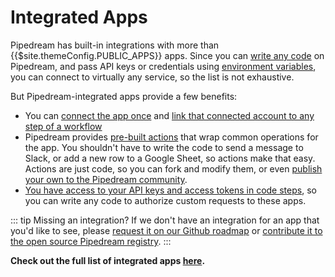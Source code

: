 # Integrated Apps

Pipedream has built-in integrations with more than {{$site.themeConfig.PUBLIC_APPS}} apps. Since you can [write any code](/code/nodejs/) on Pipedream, and pass API keys or credentials using [environment variables](/environment-variables/), you can connect to virtually any service, so the list is not exhaustive.

But Pipedream-integrated apps provide a few benefits:

- You can [connect the app once](/connected-accounts/) and [link that connected account to any step of a workflow](/connected-accounts/#connecting-accounts)
- Pipedream provides [pre-built actions](/components#actions) that wrap common operations for the app. You shouldn't have to write the code to send a message to Slack, or add a new row to a Google Sheet, so actions make that easy. Actions are just code, so you can fork and modify them, or even [publish your own to the Pipedream community](/components/guidelines/#pipedream-registry).
- [You have access to your API keys and access tokens in code steps](/code/nodejs/auth/), so you can write any code to authorize custom requests to these apps.


::: tip Missing an integration?
If we don't have an integration for an app that you'd like to see, please [request it on our Github roadmap](https://github.com/PipedreamHQ/pipedream/issues/new?assignees=&labels=app%2C+enhancement&template=app---service-integration.md&title=%5BAPP%5D) or [contribute it to the open source Pipedream registry](/apps/contributing/).
:::
  
**Check out the full list of integrated apps [here](https://pipedream.com/apps).**
